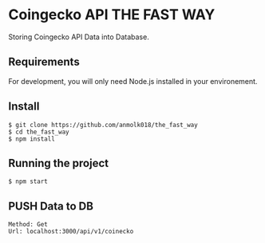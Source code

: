 # Coingecko API THE FAST WAY

Storing Coingecko API Data into Database.

## Requirements

For development, you will only need Node.js installed in your environement.

## Install

    $ git clone https://github.com/anmolk018/the_fast_way
    $ cd the_fast_way
    $ npm install

## Running the project

    $ npm start

## PUSH Data to DB
    Method: Get
    Url: localhost:3000/api/v1/coinecko
